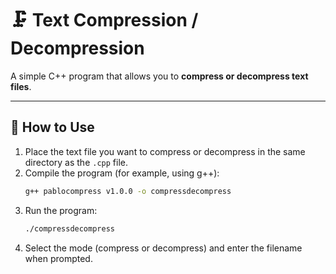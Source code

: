 # 🗜️ Text Compression / Decompression

A simple C++ program that allows you to **compress or decompress text files**.

---

## 🚀 How to Use

1. Place the text file you want to compress or decompress in the same directory as the `.cpp` file.  
2. Compile the program (for example, using g++):
   ```bash
   g++ pablocompress v1.0.0 -o compressdecompress
3. Run the program:
   ```bash
   ./compressdecompress
4. Select the mode (compress or decompress) and enter the filename when prompted.
